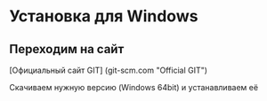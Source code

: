# Установка для Windows
## Переходим на сайт 
[Официальный сайт GIT] (git-scm.com "Official GIT")

Скачиваем нужную версию (Windows 64bit) и устанавливаем её

